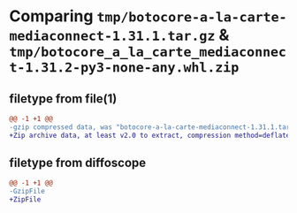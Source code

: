 # Comparing `tmp/botocore-a-la-carte-mediaconnect-1.31.1.tar.gz` & `tmp/botocore_a_la_carte_mediaconnect-1.31.2-py3-none-any.whl.zip`

## filetype from file(1)

```diff
@@ -1 +1 @@
-gzip compressed data, was "botocore-a-la-carte-mediaconnect-1.31.1.tar", last modified: Sat Jul  8 01:42:34 2023, max compression
+Zip archive data, at least v2.0 to extract, compression method=deflate
```

## filetype from diffoscope

```diff
@@ -1 +1 @@
-GzipFile
+ZipFile
```

